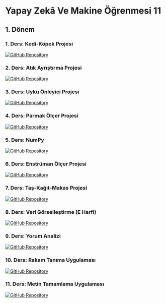 # Yapay Zekâ Ve Makine Öğrenmesi 11

## 1. Dönem

### 1. Ders: Kedi-Köpek Projesi

[![GitHub Repository](https://img.shields.io/badge/GitHub-Repository-blue)](https://github.com/emirhneks/YapayZekaVeMakineOgrenmesi11/tree/main/Ders1)

### 2. Ders: Atık Ayrıştırma Projesi

[![GitHub Repository](https://img.shields.io/badge/GitHub-Repository-blue)](https://github.com/emirhneks/YapayZekaVeMakineOgrenmesi11/tree/main/Ders2)

### 3. Ders: Uyku Önleyici Projesi

[![GitHub Repository](https://img.shields.io/badge/GitHub-Repository-blue)](https://github.com/emirhneks/YapayZekaVeMakineOgrenmesi11/tree/main/Ders3)

### 4. Ders: Parmak Ölçer Projesi

[![GitHub Repository](https://img.shields.io/badge/GitHub-Repository-blue)](https://github.com/emirhneks/YapayZekaVeMakineOgrenmesi11/tree/main/Ders4)

### 5. Ders: NumPy

[![GitHub Repository](https://img.shields.io/badge/GitHub-Repository-blue)](https://github.com/emirhneks/YapayZekaVeMakineOgrenmesi11/tree/main/Ders5)

### 6. Ders: Enstrüman Ölçer Projesi

[![GitHub Repository](https://img.shields.io/badge/GitHub-Repository-blue)](https://github.com/emirhneks/YapayZekaVeMakineOgrenmesi11/tree/main/Ders6)

### 7. Ders: Taş-Kağıt-Makas Projesi

[![GitHub Repository](https://img.shields.io/badge/GitHub-Repository-blue)](https://github.com/emirhneks/YapayZekaVeMakineOgrenmesi11/tree/main/Ders7)

### 8. Ders: Veri Görselleştirme (E Harfi)

[![GitHub Repository](https://img.shields.io/badge/GitHub-Repository-blue)](https://github.com/emirhneks/YapayZekaVeMakineOgrenmesi11/tree/main/Ders8)

### 9. Ders: Yorum Analizi

[![GitHub Repository](https://img.shields.io/badge/GitHub-Repository-blue)](https://github.com/emirhneks/YapayZekaVeMakineOgrenmesi11/tree/main/Ders9)

### 10. Ders: Rakam Tanıma Uygulaması

[![GitHub Repository](https://img.shields.io/badge/GitHub-Repository-blue)](https://github.com/emirhneks/YapayZekaVeMakineOgrenmesi11/tree/main/Ders10)

### 11. Ders: Metin Tamamlama Uygulaması

[![GitHub Repository](https://img.shields.io/badge/GitHub-Repository-blue)](https://github.com/emirhneks/YapayZekaVeMakineOgrenmesi11/tree/main/Ders11)
